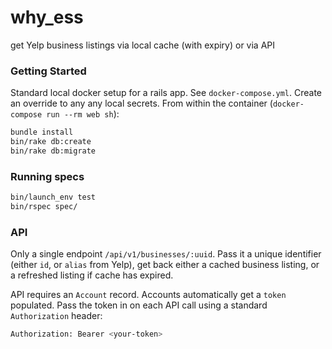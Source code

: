 # why_ess

get Yelp business listings via local cache (with expiry) or via API


### Getting Started

Standard local docker setup for a rails app. See `docker-compose.yml`. Create an override to any any local secrets. From within the container (`docker-compose run --rm web sh`):

```sh
bundle install
bin/rake db:create
bin/rake db:migrate
```

### Running specs

```sh
bin/launch_env test
bin/rspec spec/
```

### API

Only a single endpoint `/api/v1/businesses/:uuid`. Pass it a unique identifier (either `id`, or `alias` from Yelp), get back either a cached business listing, or a refreshed listing if cache has expired.

API requires an `Account` record. Accounts automatically get a `token` populated. Pass the token in on each API call using a standard `Authorization` header:

```sh
Authorization: Bearer <your-token>
```
